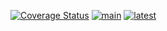[![Coverage Status](https://coveralls.io/repos/github/Unleash/unleash-android-sdk/badge.svg?branch=main)](https://coveralls.io/github/Unleash/unleash-android-sdk?branch=main)
[![main](https://github.com/Unleash/unleash-android-sdk/actions/workflows/test.yml/badge.svg)](https://github.com/Unleash/unleash-android-sdk/actions/workflows/test.yml)
[![latest](https://badgen.net/maven/v/maven-central/io.getunleash/unleash-android-sdk)](https://search.maven.org/search?q=g:io.getunleash%20AND%20a:unleash-android-sdk)
